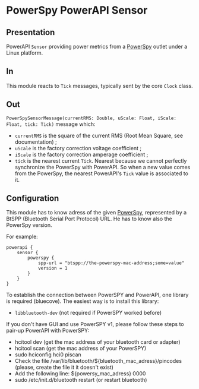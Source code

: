 # PowerSpy PowerAPI Sensor

## Presentation

PowerAPI `Sensor` providing power metrics from a [PowerSpy](http://www.alciom.com/fr/produits/powerspy2.html "PowerSpy") outlet under a Linux platform. 

## In

This module reacts to `Tick` messages, typically sent by the core `Clock` class.

## Out

`PowerSpySensorMessage(currentRMS: Double, uScale: Float, iScale: Float, tick: Tick)` message which:
* `currentRMS` is the square of the current RMS (Root Mean Square, see documentation) ;
* `uScale` is the factory correction voltage coefficient ;
* `iScale` is the factory correction amperage coefficient ;
* `tick` is the nearest current `Tick`. Nearest because we cannot perfectly synchronize the PowerSpy with PowerAPI. So when a new value comes from the PowerSpy, the nearest PowerAPI's `Tick` value is associated to it.

## Configuration

This module has to know adress of the given [PowerSpy](http://www.alciom.com/fr/produits/powerspy2.html "PowerSpy"), represented by a BtSPP (Bluetooth Serial Port Protocol) URL.
He has to know also the PowerSpy version.

For example:
```
powerapi {
	sensor {
		powerspy {
			spp-url = "btspp://the-powerspy-mac-address;some=value"
			version = 1
		}
	}
}
```

To establish the connection between PowerSPY and PowerAPI, one library is required (bluecove). The easiest way is to install this library:
* `libbluetooth-dev` (not required if PowerSPY worked before)

If you don't have GUI and use PowerSPY v1, please follow these steps to pair-up PowerAPI with PowerSPY:
* hcitool dev (get the mac address of your bluetooth card or adapter)
* hcitool scan (get the mac address of your PowerSPY)
* sudo hciconfig hci0 piscan
* Check the file /var/lib/bluetooth/${bluetooth_mac_adress}/pincodes (please, create the file it it doesn't exist)
* Add the following line: ${powersy_mac_adress} 0000
* sudo /etc/init.d/bluetooth restart (or restart bluetooth)